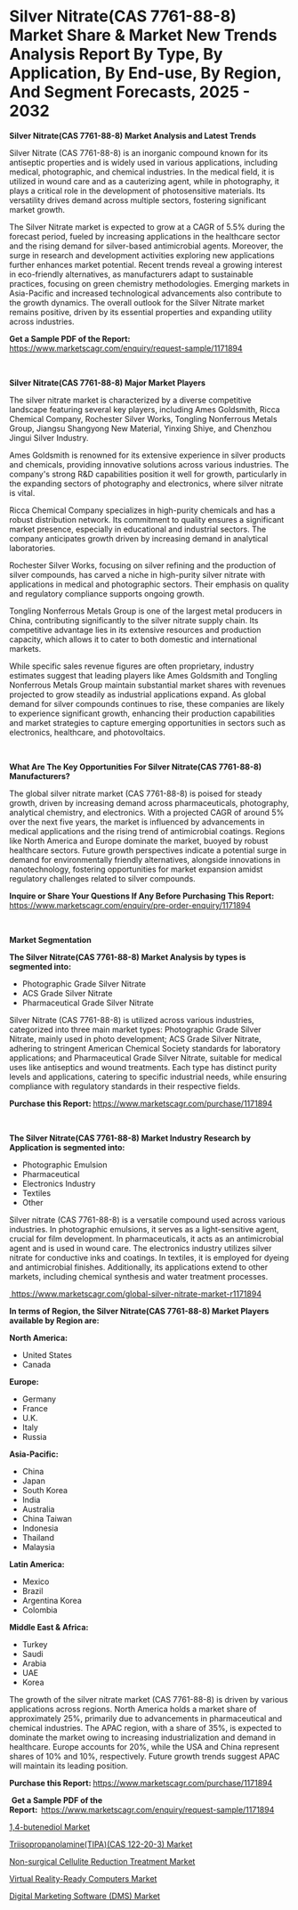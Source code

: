 <p><h1>Silver Nitrate(CAS 7761-88-8) Market Share & Market New Trends Analysis Report By Type, By Application, By End-use, By Region, And Segment Forecasts, 2025 - 2032</h1></p><p><strong>Silver Nitrate(CAS 7761-88-8) Market Analysis and Latest Trends</strong></p>
<p><p>Silver Nitrate (CAS 7761-88-8) is an inorganic compound known for its antiseptic properties and is widely used in various applications, including medical, photographic, and chemical industries. In the medical field, it is utilized in wound care and as a cauterizing agent, while in photography, it plays a critical role in the development of photosensitive materials. Its versatility drives demand across multiple sectors, fostering significant market growth.</p><p>The Silver Nitrate market is expected to grow at a CAGR of 5.5% during the forecast period, fueled by increasing applications in the healthcare sector and the rising demand for silver-based antimicrobial agents. Moreover, the surge in research and development activities exploring new applications further enhances market potential. Recent trends reveal a growing interest in eco-friendly alternatives, as manufacturers adapt to sustainable practices, focusing on green chemistry methodologies. Emerging markets in Asia-Pacific and increased technological advancements also contribute to the growth dynamics. The overall outlook for the Silver Nitrate market remains positive, driven by its essential properties and expanding utility across industries.</p></p>
<p><strong>Get a Sample PDF of the Report:&nbsp;</strong> <a href="https://www.marketscagr.com/enquiry/request-sample/1171894?utm_campaign=2241&utm_medium=2&utm_source=Github&utm_content=ia&utm_term=02022025&utm_id=silver-nitratecas-7761-88-8">https://www.marketscagr.com/enquiry/request-sample/1171894</a></p>
<p>&nbsp;</p>
<p><strong>Silver Nitrate(CAS 7761-88-8) Major Market Players</strong></p>
<p><p>The silver nitrate market is characterized by a diverse competitive landscape featuring several key players, including Ames Goldsmith, Ricca Chemical Company, Rochester Silver Works, Tongling Nonferrous Metals Group, Jiangsu Shangyong New Material, Yinxing Shiye, and Chenzhou Jingui Silver Industry. </p><p>Ames Goldsmith is renowned for its extensive experience in silver products and chemicals, providing innovative solutions across various industries. The company's strong R&D capabilities position it well for growth, particularly in the expanding sectors of photography and electronics, where silver nitrate is vital. </p><p>Ricca Chemical Company specializes in high-purity chemicals and has a robust distribution network. Its commitment to quality ensures a significant market presence, especially in educational and industrial sectors. The company anticipates growth driven by increasing demand in analytical laboratories.</p><p>Rochester Silver Works, focusing on silver refining and the production of silver compounds, has carved a niche in high-purity silver nitrate with applications in medical and photographic sectors. Their emphasis on quality and regulatory compliance supports ongoing growth.</p><p>Tongling Nonferrous Metals Group is one of the largest metal producers in China, contributing significantly to the silver nitrate supply chain. Its competitive advantage lies in its extensive resources and production capacity, which allows it to cater to both domestic and international markets.</p><p>While specific sales revenue figures are often proprietary, industry estimates suggest that leading players like Ames Goldsmith and Tongling Nonferrous Metals Group maintain substantial market shares with revenues projected to grow steadily as industrial applications expand. As global demand for silver compounds continues to rise, these companies are likely to experience significant growth, enhancing their production capabilities and market strategies to capture emerging opportunities in sectors such as electronics, healthcare, and photovoltaics.</p></p>
<p>&nbsp;</p>
<p><strong>What Are The Key Opportunities For Silver Nitrate(CAS 7761-88-8) Manufacturers?</strong></p>
<p><p>The global silver nitrate market (CAS 7761-88-8) is poised for steady growth, driven by increasing demand across pharmaceuticals, photography, analytical chemistry, and electronics. With a projected CAGR of around 5% over the next five years, the market is influenced by advancements in medical applications and the rising trend of antimicrobial coatings. Regions like North America and Europe dominate the market, buoyed by robust healthcare sectors. Future growth perspectives indicate a potential surge in demand for environmentally friendly alternatives, alongside innovations in nanotechnology, fostering opportunities for market expansion amidst regulatory challenges related to silver compounds.</p></p>
<p><strong>Inquire or Share Your Questions If Any Before Purchasing This Report:</strong> <a href="https://www.marketscagr.com/enquiry/pre-order-enquiry/1171894?utm_campaign=2241&utm_medium=2&utm_source=Github&utm_content=ia&utm_term=02022025&utm_id=silver-nitratecas-7761-88-8">https://www.marketscagr.com/enquiry/pre-order-enquiry/1171894</a></p>
<p>&nbsp;</p>
<p><strong>Market Segmentation</strong></p>
<p><strong>The Silver Nitrate(CAS 7761-88-8) Market Analysis by types is segmented into:</strong></p>
<p><ul><li>Photographic Grade Silver Nitrate</li><li>ACS Grade Silver Nitrate</li><li>Pharmaceutical Grade Silver Nitrate</li></ul></p>
<p><p>Silver Nitrate (CAS 7761-88-8) is utilized across various industries, categorized into three main market types: Photographic Grade Silver Nitrate, mainly used in photo development; ACS Grade Silver Nitrate, adhering to stringent American Chemical Society standards for laboratory applications; and Pharmaceutical Grade Silver Nitrate, suitable for medical uses like antiseptics and wound treatments. Each type has distinct purity levels and applications, catering to specific industrial needs, while ensuring compliance with regulatory standards in their respective fields.</p></p>
<p><strong>Purchase this Report:&nbsp;</strong><a href="https://www.marketscagr.com/purchase/1171894?utm_campaign=2241&utm_medium=2&utm_source=Github&utm_content=ia&utm_term=02022025&utm_id=silver-nitratecas-7761-88-8">https://www.marketscagr.com/purchase/1171894</a></p>
<p>&nbsp;</p>
<p><strong>The Silver Nitrate(CAS 7761-88-8) Market Industry Research by Application is segmented into:</strong></p>
<p><ul><li>Photographic Emulsion</li><li>Pharmaceutical</li><li>Electronics Industry</li><li>Textiles</li><li>Other</li></ul></p>
<p><p>Silver nitrate (CAS 7761-88-8) is a versatile compound used across various industries. In photographic emulsions, it serves as a light-sensitive agent, crucial for film development. In pharmaceuticals, it acts as an antimicrobial agent and is used in wound care. The electronics industry utilizes silver nitrate for conductive inks and coatings. In textiles, it is employed for dyeing and antimicrobial finishes. Additionally, its applications extend to other markets, including chemical synthesis and water treatment processes.</p></p>
<p><a href="https://www.marketscagr.com/global-silver-nitrate-market-r1171894?utm_campaign=2241&utm_medium=2&utm_source=Github&utm_content=ia&utm_term=02022025&utm_id=silver-nitratecas-7761-88-8">&nbsp;https://www.marketscagr.com/global-silver-nitrate-market-r1171894</a></p>
<p><strong>In terms of Region, the Silver Nitrate(CAS 7761-88-8) Market Players available by Region are:</strong></p>
<p>
    <p> <strong> North America: </strong>
        <ul>
            <li>United States</li>
            <li>Canada</li>
        </ul>
        </p> 
    <p> <strong> Europe: </strong>
        <ul>
            <li>Germany</li>
            <li>France</li>
            <li>U.K.</li>
            <li>Italy</li>
            <li>Russia</li>
        </ul>
        </p> 
    <p> <strong> Asia-Pacific: </strong>
        <ul>
            <li>China</li>
            <li>Japan</li>
            <li>South Korea</li>
            <li>India</li>
            <li>Australia</li>
            <li>China Taiwan</li>
            <li>Indonesia</li>
            <li>Thailand</li>
            <li>Malaysia</li>
        </ul>
        </p> 
    <p> <strong> Latin America: </strong>
        <ul>
            <li>Mexico</li>
            <li>Brazil</li>
            <li>Argentina Korea</li>
            <li>Colombia</li>
        </ul>
        </p> 
    <p> <strong> Middle East & Africa: </strong>
        <ul>
            <li>Turkey</li>
            <li>Saudi</li>
            <li>Arabia</li>
            <li>UAE</li>
            <li>Korea</li>
        </ul>
    </p>
    </p>
<p><p>The growth of the silver nitrate market (CAS 7761-88-8) is driven by various applications across regions. North America holds a market share of approximately 25%, primarily due to advancements in pharmaceutical and chemical industries. The APAC region, with a share of 35%, is expected to dominate the market owing to increasing industrialization and demand in healthcare. Europe accounts for 20%, while the USA and China represent shares of 10% and 10%, respectively. Future growth trends suggest APAC will maintain its leading position.</p></p>
<p><strong>Purchase this Report: </strong><a href="https://www.marketscagr.com/purchase/1171894?utm_campaign=2241&utm_medium=2&utm_source=Github&utm_content=ia&utm_term=02022025&utm_id=silver-nitratecas-7761-88-8">https://www.marketscagr.com/purchase/1171894</a></p>
<p>&nbsp;<strong>Get a Sample PDF of the Report:&nbsp;&nbsp;</strong><a href="https://www.marketscagr.com/enquiry/request-sample/1171894?utm_campaign=2241&utm_medium=2&utm_source=Github&utm_content=ia&utm_term=02022025&utm_id=silver-nitratecas-7761-88-8">https://www.marketscagr.com/enquiry/request-sample/1171894</a></p>
<p><strong></strong></p>
<p><p><a href="https://www.linkedin.com/pulse/14-butenediol-market-size-trends-opportunities-challenges-jbguc?utm_campaign=2241&utm_medium=2&utm_source=Github&utm_content=ia&utm_term=02022025&utm_id=silver-nitratecas-7761-88-8">1,4-butenediol Market</a></p><p><a href="https://github.com/princessbartram3/Market-Research-Report-List-1/blob/main/triisopropanolaminetipacas-122-20-3-market.md?utm_campaign=2241&utm_medium=2&utm_source=Github&utm_content=ia&utm_term=02022025&utm_id=silver-nitratecas-7761-88-8">Triisopropanolamine(TIPA)(CAS 122-20-3) Market</a></p><p><a href="https://www.linkedin.com/pulse/aligning-strategies-non-surgical-cellulite-reduction-treatment-w1sbf?utm_campaign=2241&utm_medium=2&utm_source=Github&utm_content=ia&utm_term=02022025&utm_id=silver-nitratecas-7761-88-8">Non-surgical Cellulite Reduction Treatment Market</a></p><p><a href="https://www.linkedin.com/pulse/virtual-reality-ready-computers-market-drivers-competitive-rcdce?utm_campaign=2241&utm_medium=2&utm_source=Github&utm_content=ia&utm_term=02022025&utm_id=silver-nitratecas-7761-88-8">Virtual Reality-Ready Computers Market</a></p><p><a href="https://www.linkedin.com/pulse/future-market-trends-digital-marketing-software-dms-v0whc?utm_campaign=2241&utm_medium=2&utm_source=Github&utm_content=ia&utm_term=02022025&utm_id=silver-nitratecas-7761-88-8">Digital Marketing Software (DMS) Market</a></p></p>